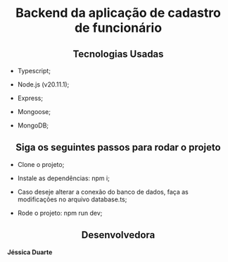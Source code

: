 <h1 align="center"> Backend da aplicação de cadastro de funcionário </h1>

<h2 align="center"> Tecnologias Usadas </h2>

- Typescript;

- Node.js  (v20.11.1);

- Express;

- Mongoose;

- MongoDB;

<h2 align="center">  Siga os seguintes passos para rodar o projeto </h2>

- Clone o projeto;

- Instale as dependências: npm i;

- Caso deseje alterar a conexão do banco de dados, faça as modificações no arquivo database.ts;

- Rode o projeto: npm run dev;

<h2 align="center"> Desenvolvedora </h2>

<p> <strong> Jéssica Duarte </strong></p>
